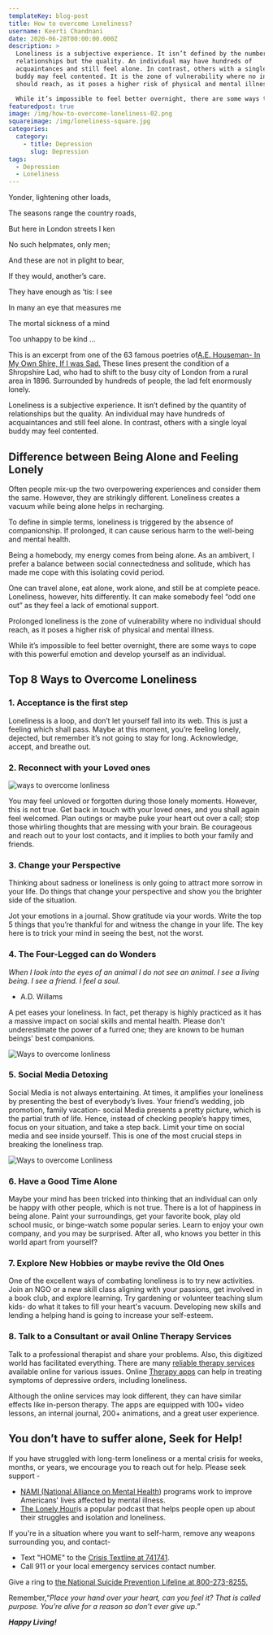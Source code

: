```yaml
---
templateKey: blog-post
title: How to overcome Loneliness?
username: Keerti Chandnani
date: 2020-06-28T00:00:00.000Z
description: >
  Loneliness is a subjective experience. It isn’t defined by the number of
  relationships but the quality. An individual may have hundreds of
  acquaintances and still feel alone. In contrast, others with a single loyal
  buddy may feel contented. It is the zone of vulnerability where no individual
  should reach, as it poses a higher risk of physical and mental illness. 

  While it’s impossible to feel better overnight, there are some ways to cope with this powerful emotion and develop yourself as an individual.
featuredpost: true
image: /img/how-to-overcome-loneliness-02.png
squareimage: /img/loneliness-square.jpg
categories:
  category:
    - title: Depression
      slug: Depression
tags:
  - Depression
  - Loneliness
---
```

<!--StartFragment-->

Yonder, lightening other loads,

The seasons range the country roads,

But here in London streets I ken

No such helpmates, only men;

And these are not in plight to bear,

If they would, another’s care.

They have enough as ’tis: I see

In many an eye that measures me

The mortal sickness of a mind

Too unhappy to be kind …

<!--EndFragment-->

<!--StartFragment-->

This is an excerpt from one of the 63 famous poetries of[A.E. Houseman- In My Own Shire, If I was Sad.](https://interestingliterature.com/2017/04/03/the-best-a-e-housman-poems-everyone-should-read/) These lines present the condition of a Shropshire Lad, who had to shift to the busy city of London from a rural area in 1896. Surrounded by hundreds of people, the lad felt enormously lonely.

Loneliness is a subjective experience. It isn’t defined by the quantity of relationships but the quality. An individual may have hundreds of acquaintances and still feel alone. In contrast, others with a single loyal buddy may feel contented.

<!--StartFragment-->

## **Difference between Being Alone and Feeling Lonely**

<!--StartFragment-->

Often people mix-up the two overpowering experiences and consider them the same. However, they are strikingly different. Loneliness creates a vacuum while being alone helps in recharging.

To define in simple terms, loneliness is triggered by the absence of companionship. If prolonged, it can cause serious harm to the well-being and mental health.

Being a homebody, my energy comes from being alone. As an ambivert, I prefer a balance between social connectedness and solitude, which has made me cope with this isolating covid period.

One can travel alone, eat alone, work alone, and still be at complete peace. Loneliness, however, hits differently. It can make somebody feel “odd one out” as they feel a lack of emotional support.

Prolonged loneliness is the zone of vulnerability where no individual should reach, as it poses a higher risk of physical and mental illness.

While it’s impossible to feel better overnight, there are some ways to cope with this powerful emotion and develop yourself as an individual.

<!--StartFragment-->

## Top 8 Ways to Overcome Loneliness

<!--StartFragment-->

### 1. Acceptance is the first step

Loneliness is a loop, and don’t let yourself fall into its web. This is just a feeling which shall pass. Maybe at this moment, you’re feeling lonely, dejected, but remember it’s not going to stay for long. Acknowledge, accept, and breathe out.

<!--StartFragment-->

### **2. Reconnect with your Loved ones**

![ways to overcome lonliness](/img/reconnect.png "Reconnect with your loved ones")

<!--EndFragment--><!--StartFragment-->

You may feel unloved or forgotten during those lonely moments. However, this is not true. Get back in touch with your loved ones, and you shall again feel welcomed. Plan outings or maybe puke your heart out over a call; stop those whirling thoughts that are messing with your brain. Be courageous and reach out to your lost contacts, and it implies to both your family and friends.

### 3. Change your Perspective

Thinking about sadness or loneliness is only going to attract more sorrow in your life. Do things that change your perspective and show you the brighter side of the situation.

Jot your emotions in a journal. Show gratitude via your words. Write the top 5 things that you’re thankful for and witness the change in your life. The key here is to trick your mind in seeing the best, not the worst.

### 4.  The Four-Legged can do Wonders

*When I look into the eyes of an animal I do not see an animal. I see a living being. I see a friend. I feel a soul.*

* A.D. Willams

A pet eases your loneliness. In fact, pet therapy is highly practiced as it has a massive impact on social skills and mental health. Please don't underestimate the power of a furred one; they are known to be human beings' best companions.

![Ways to overcome lonliness](/img/pets.png "Play with your pet")

<!--StartFragment-->

### 5. Social Media Detoxing

<!--StartFragment-->

Social Media is not always entertaining. At times, it amplifies your loneliness by presenting the best of everybody’s lives. Your friend’s wedding, job promotion, family vacation- social Media presents a pretty picture, which is the partial truth of life. Hence, instead of checking people’s happy times, focus on your situation, and take a step back. Limit your time on social media and see inside yourself. This is one of the most crucial steps in breaking the loneliness trap.

![Ways to overcome Lonliness](/img/social.png "Social Media Detoxing")

<!--EndFragment--><!--StartFragment-->

### 6. Have a Good Time Alone

Maybe your mind has been tricked into thinking that an individual can only be happy with other people, which is not true. There is a lot of happiness in being alone. Paint your surroundings, get your favorite book, play old school music, or binge-watch some popular series. Learn to enjoy your own company, and you may be surprised. After all, who knows you better in this world apart from yourself?

### 7. Explore New Hobbies or maybe revive the Old Ones

One of the excellent ways of combating loneliness is to try new activities. Join an NGO or a new skill class aligning with your passions, get involved in a book club, and explore learning. Try gardening or volunteer teaching slum kids- do what it takes to fill your heart's vacuum. Developing new skills and lending a helping hand is going to increase your self-esteem.

### 8. Talk to a Consultant or avail Online Therapy Services

Talk to a professional therapist and share your problems. Also, this digitized world has facilitated everything. There are many [reliable therapy services](https://www.swasth.co/) available online for various issues. Online [Therapy apps](https://www.swasth.co/dbt-coach/) can help in treating symptoms of depressive orders, including loneliness.

Although the online services may look different, they can have similar effects like in-person therapy. The apps are equipped with 100+ video lessons, an internal journal, 200+ animations, and a great user experience.

## You don’t have to suffer alone, Seek for Help!

If you have struggled with long-term loneliness or a mental crisis for weeks, months, or years, we encourage you to reach out for help. Please seek support -

* [NAMI (National Alliance on Mental Health](https://www.nami.org/Find-Support/NAMI-Programs)) programs work to improve Americans' lives affected by mental illness.
* [The Lonely Hour](https://www.thelonelyhour.com/)is a popular podcast that helps people open up about their struggles and isolation and loneliness.

If you're in a situation where you want to self-harm, remove any weapons surrounding you, and contact-

* Text "HOME" to the [Crisis Textline at 741741](https://www.crisistextline.org/?gclid=EAIaIQobChMIsPDQrdXH5wIVBRx9Ch1YdQjIEAAYASAAEgJ_1_D_BwE).
* Call 911 or your local emergency services contact number.

Give a ring to [the National Suicide Prevention Lifeline at 800-273-8255.](https://suicidepreventionlifeline.org/)

Remember,“*Place your hand over your heart, can you feel it? That is called purpose. You’re alive for a reason so don’t ever give up.”*

***Happy Living!***

<!--EndFragment-->

<!--EndFragment-->

<!--EndFragment-->

<!--EndFragment-->

<!--EndFragment-->

<!--EndFragment-->

<!--EndFragment-->

<!--EndFragment-->